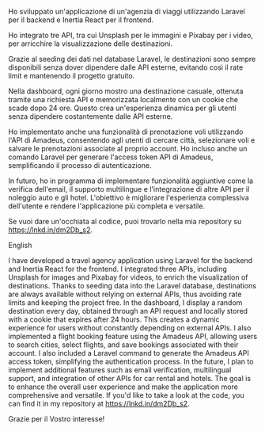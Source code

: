 Ho sviluppato un'applicazione di un'agenzia di viaggi utilizzando Laravel per il backend e Inertia React per il frontend. 

Ho integrato tre API, tra cui Unsplash per le immagini e Pixabay per i video, per arricchire la visualizzazione delle destinazioni.

 Grazie al seeding dei dati nel database Laravel, le destinazioni sono sempre disponibili senza dover dipendere dalle API esterne, evitando così il rate limit e mantenendo il progetto gratuito.


Nella dashboard, ogni giorno mostro una destinazione casuale, ottenuta tramite una richiesta API e memorizzata localmente con un cookie che scade dopo 24 ore. Questo crea un'esperienza dinamica per gli utenti senza dipendere costantemente dalle API esterne.


Ho implementato anche una funzionalità di prenotazione voli utilizzando l'API di Amadeus, consentendo agli utenti di cercare città, selezionare voli e salvare le prenotazioni associate al proprio account. Ho incluso anche un comando Laravel per generare l'access token API di Amadeus, semplificando il processo di autenticazione.


In futuro, ho in programma di implementare funzionalità aggiuntive come la verifica dell'email, il supporto multilingue e l'integrazione di altre API per il noleggio auto e gli hotel. L'obiettivo è migliorare l'esperienza complessiva dell'utente e rendere l'applicazione più completa e versatile. 

Se vuoi dare un'occhiata al codice, puoi trovarlo nella mia repository su https://lnkd.in/dm2Db_s2. 

English

I have developed a travel agency application using Laravel for the backend and Inertia React for the frontend.
I integrated three APIs, including Unsplash for images and Pixabay for videos, to enrich the visualization of destinations.
Thanks to seeding data into the Laravel database, destinations are always available without relying on external APIs, thus avoiding rate limits and keeping the project free.
In the dashboard, I display a random destination every day, obtained through an API request and locally stored with a cookie that expires after 24 hours. This creates a dynamic experience for users without constantly depending on external APIs.
I also implemented a flight booking feature using the Amadeus API, allowing users to search cities, select flights, and save bookings associated with their account. I also included a Laravel command to generate the Amadeus API access token, simplifying the authentication process.
In the future, I plan to implement additional features such as email verification, multilingual support, and integration of other APIs for car rental and hotels. The goal is to enhance the overall user experience and make the application more comprehensive and versatile.
If you'd like to take a look at the code, you can find it in my repository at https://lnkd.in/dm2Db_s2.




Grazie per il Vostro interesse!

